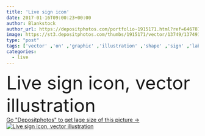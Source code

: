 ```yaml
---
title: 'Live sign icon'
date: 2017-01-16T09:00:23+00:00
author: Blankstock
author_url: https://depositphotos.com/portfolio-1915171.html?ref=64678756
image: https://st3.depositphotos.com/thumbs/1915171/vector/13749/137491662/api_thumb_450.jpg?forcejpeg=true
type: "post"
tags: ['vector' ,'on' ,'graphic' ,'illustration' ,'shape' ,'sign' ,'label' ,'art' ,'air' ,'light' ,'symbol' ,'snow' ,'creative' ,'concept' ,'stream' ,'icon' ,'lamp' ,'mark' ,'button' ,'sound' ,'flat' ,'document' ,'broadcast' ,'live' ,'radio' ,'speech' ,'information' ,'geometric' ,'badge' ,'production' ,'bubble' ,'quality' ,'report' ,'media' ,'file' ,'graph' ,'tv' ,'seal' ,'stamp' ,'info' ,'token' ,'app' ,'now' ]
categories: 
  - live
---
```

<div aling="center">
            <font size="60"> Live sign icon, vector illustration</font>   
</div>
<div>
    <a href='https://depositphotos.com/137491662/stock-illustration-live-sign-icon.html?ref=64678756' target=_blank > Go "Depositphotos" to get lage size of this picture ->
        <img href='https://depositphotos.com/137491662/stock-illustration-live-sign-icon.html?ref=64678756' src='https://st3.depositphotos.com/1915171/13749/v/950/depositphotos_137491662-stock-illustration-live-sign-icon.jpg?forcejpeg=true' alt='Live sign icon, vector illustration' >
    </a>
</div>
